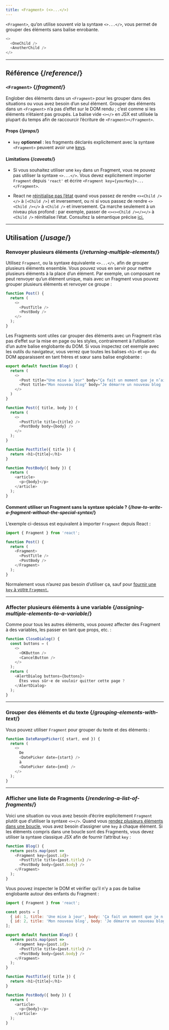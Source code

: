 ```yaml
---
title: <Fragment> (<>...</>)
---
```


<Intro>

`<Fragment>`, qu’on utilise souvent *via* la syntaxe `<>...</>`, vous permet de grouper des éléments sans balise enrobante.

```js
<>
  <OneChild />
  <AnotherChild />
</>
```

</Intro>

<InlineToc />

---

## Référence {/*reference*/}

### `<Fragment>` {/*fragment*/}

Englober des éléments dans un `<Fragment>` pour les grouper dans des situations ou vous avez besoin d’un seul élément. Grouper des éléments dans un `<Fragment>` n’a pas d’effet sur le DOM rendu ; c’est comme si les éléments n’étaient pas groupés. La balise vide `<></>` en JSX est utilisée la plupart du temps afin de raccourcir l’écriture de `<Fragment></Fragment>`.

#### Props {/*props*/}

- `key` **optionnel** : les fragments déclarés explicitement avec la syntaxe `<Fragment>` peuvent avoir une [keys](/learn/rendering-lists#keeping-list-items-in-order-with-key).

#### Limitations {/*caveats*/}

- Si vous souhaitez utiliser une `key` dans un Fragment, vous ne pouvez pas utiliser la syntaxe `<>...</>`. Vous devez explicitement importer `Fragment` depuis `'react'` et écrire `<Fragment key={yourKey}>...</Fragment>`.

- React ne [réinitialise pas l’état](/learn/preserving-and-resetting-state) quand vous passez de rendre `<><Child /></>` à `[<Child />]` et inversement, ou ni si vous passez de rendre `<><Child /></>` à `<Child />` et inversement. Ça marche seulement à un niveau plus profond : par exemple, passer de `<><><Child /></></>` à `<Child />` réinitialise l’état. Consultez la sémantique précise [ici.](https://gist.github.com/clemmy/b3ef00f9507909429d8aa0d3ee4f986b)

---

## Utilisation {/*usage*/}

### Renvoyer plusieurs éléments {/*returning-multiple-elements*/}

Utilisez `Fragment`, ou la syntaxe équivalente `<>...</>`, afin de grouper plusieurs éléments ensemble. Vous pouvez vous en servir pour mettre plusieurs éléments à la place d’un élément. Par exemple, un composant ne peut renvoyer qu’un élément unique, mais avec un Fragment vous pouvez grouper plusieurs éléments et renvoyer ce groupe :

```js {3,6}
function Post() {
  return (
    <>
      <PostTitle />
      <PostBody />
    </>
  );
}
```

Les Fragments sont utiles car grouper des éléments avec un Fragment n’as pas d’effet sur la mise en page ou les styles, contrairement à l’utilisation d’un autre balise englobante du DOM. Si vous inspectez cet exemple avec les outils du navigateur, vous verrez que toutes les balises `<h1>` et `<p>` du DOM apparaissent en tant frères et sœur sans balise englobante :

<Sandpack>

```js
export default function Blog() {
  return (
    <>
      <Post title="Une mise à jour" body="Ça fait un moment que je n’ai pas posté..." />
      <Post title="Mon nouveau blog" body="Je démarre un nouveau blog !" />
    </>
  )
}

function Post({ title, body }) {
  return (
    <>
      <PostTitle title={title} />
      <PostBody body={body} />
    </>
  );
}

function PostTitle({ title }) {
  return <h1>{title}</h1>
}

function PostBody({ body }) {
  return (
    <article>
      <p>{body}</p>
    </article>
  );
}
```

</Sandpack>

<DeepDive>

#### Comment utiliser un Fragment sans la syntaxe spéciale ? {/*how-to-write-a-fragment-without-the-special-syntax*/}

L’exemple ci-dessus est equivalent à importer `Fragment` depuis React :

```js {1,5,8}
import { Fragment } from 'react';

function Post() {
  return (
    <Fragment>
      <PostTitle />
      <PostBody />
    </Fragment>
  );
}
```

Normalement vous n’aurez pas besoin d’utiliser ça, sauf pour [fournir une `key` à votre `Fragment`.](#rendering-a-list-of-fragments)

</DeepDive>

---

### Affecter plusieurs éléments à une variable {/*assigning-multiple-elements-to-a-variable*/}

Comme pour tous les autres éléments, vous pouvez affecter des Fragment à des variables, les passer en tant que props, etc. :

```js
function CloseDialog() {
  const buttons = (
    <>
      <OKButton />
      <CancelButton />
    </>
  );
  return (
    <AlertDialog buttons={buttons}>
      Êtes vous sûr·e de vouloir quitter cette page ?
    </AlertDialog>
  );
}
```

---

### Grouper des éléments et du texte {/*grouping-elements-with-text*/}

Vous pouvez utiliser `Fragment` pour grouper du texte et des éléments :

```js
function DateRangePicker({ start, end }) {
  return (
    <>
      De
      <DatePicker date={start} />
      à
      <DatePicker date={end} />
    </>
  );
}
```

---

### Afficher une liste de Fragments {/*rendering-a-list-of-fragments*/}

Voici une situation ou vous avez besoin d’écrire explicitement `Fragment` plutôt que d’utiliser la syntaxe `<></>`. Quand vous [rendez plusieurs éléments dans une boucle](/learn/rendering-lists), vous avez besoin d’assigner une `key` à chaque élément. Si les éléments compris dans une boucle sont des Fragments, vous devez utiliser la syntaxe classique JSX afin de fournir l’attribut `key` :

```js {3,6}
function Blog() {
  return posts.map(post =>
    <Fragment key={post.id}>
      <PostTitle title={post.title} />
      <PostBody body={post.body} />
    </Fragment>
  );
}
```

Vous pouvez inspecter le DOM et vérifier qu’il n’y a pas de balise englobante autour des enfants du Fragment :

<Sandpack>

```js
import { Fragment } from 'react';

const posts = [
  { id: 1, title: 'Une mise à jour', body: 'Ça fait un moment que je n’ai pas posté...' },
  { id: 2, title: 'Mon nouveau blog', body: 'Je démarre un nouveau blog !' }
];

export default function Blog() {
  return posts.map(post =>
    <Fragment key={post.id}>
      <PostTitle title={post.title} />
      <PostBody body={post.body} />
    </Fragment>
  );
}

function PostTitle({ title }) {
  return <h1>{title}</h1>
}

function PostBody({ body }) {
  return (
    <article>
      <p>{body}</p>
    </article>
  );
}
```

</Sandpack>
